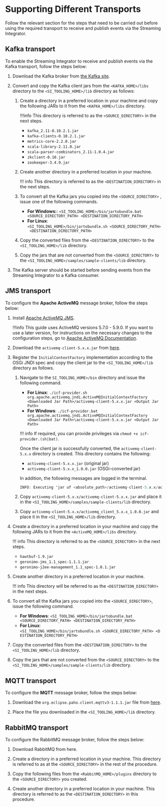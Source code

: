 # Supporting Different Transports

Follow the relevant section for the steps that need to be carried out before using the required transport to receive and publish events via the Streaming Integrator.

## Kafka transport

To enable the Streaming Integrator to receive and publish events via the Kafka transport, follow the steps below:

1. Download the Kafka broker from [the Kafka site](https://kafka.apache.org).

2. Convert and copy the Kafka client jars from the `<KAFKA_HOME>/libs` directory to the `<SI_TOOLING_HOME>/lib` directory as follows:

    1. Create a directory in a preferred location in your machine and copy the following JARs to it from the `<KAFKA_HOME>/libs` directory.

        !!!info
            This directory is referred to as the `<SOURCE_DIRECTORY>` in the next steps.

        - `kafka_2.11-0.10.2.1.jar`
        - `kafka-clients-0.10.2.1.jar`
        - `metrics-core-2.2.0.jar`
        - `scala-library-2.11.8.jar`
        - `scala-parser-combinators_2.11-1.0.4.jar`
        - `zkclient-0.10.jar`
        - `zookeeper-3.4.9.jar`

    2. Create another directory in a preferred location in your machine.

        !!! info
            This directory is referred to as the `<DESTINATION_DIRECTORY>` in the next steps.

    3. To convert all the Kafka jars you copied into the `<SOURCE_DIRECTORY>` , issue one of the following commands.
        - **For Windows:**: `<SI_TOOLING_HOME>/bin/jartobundle.bat <SOURCE_DIRECTORY_PATH> <DESTINATION_DIRECTORY_PATH>`
        - **For Linux**: `<SI_TOOLING_HOME>/bin/jartobundle.sh <SOURCE_DIRECTORY_PATH> <DESTINATION_DIRECTORY_PATH>`

    4. Copy the converted files from the `<DESTINATION_DIRECTORY>` to the `<SI_TOOLING_HOME>/lib` directory.

    5. Copy the jars that are not converted from the `<SOURCE_DIRECTORY>` to the `<SI_TOOLING_HOME>/samples/sample-clients/lib` directory.

3. The Kafka server should be started before sending events from the Streaming Integrator to a Kafka consumer.

## JMS transport

To configure the **Apache ActiveMQ** message broker, follow the steps below:

1. Install [Apache ActiveMQ JMS](http://activemq.apache.org/).

    !!!info
        This guide uses ActiveMQ versions 5.7.0 - 5.9.0. If you want to use a later version, for instructions on the necessary changes to the configuration steps, go to [Apache ActiveMQ Documentation](http://activemq.apache.org/activemq-580-release.html).
    

2. Download the `activemq-client-5.x.x.jar` from [here](https://activemq.apache.org/components/classic/download/).

3. Register the `InitialContextFactory` implementation according to the OSGi JNDI spec and copy the client jar to the `<SI_TOOLING_HOME>/lib` directory as follows.

    1. Navigate to the `SI_TOOLING_HOME>/bin` directory and issue the following command.
        - **For Linux**: `./icf-provider.sh org.apache.activemq.jndi.ActiveMQInitialContextFactory <Downloaded Jar Path>/activemq-client-5.x.x.jar <Output Jar Path>`
        - **For Windows**: `./icf-provider.bat org.apache.activemq.jndi.ActiveMQInitialContextFactory <Downloaded Jar Path>\activemq-client-5.x.x.jar <Output Jar Path>`

        !!! info
            If required, you can provide privileges via `chmod +x icf-provider.(sh|bat)`.

        Once the client jar is successfully converted, the `activemq-client-5.x.x` directory is created. This directory contains the following:

        - `activemq-client-5.x.x.jar` (original jar)
        - `activemq-client-5.x.x_1.0.0.jar` (OSGi-converted jar)

        In addition, the following messages are logged in the terminal.

        ``` java
        INFO: Executing 'jar uf <absolute_path>/activemq-client-5.x.x/activemq-client-5.x.x.jar -C <absolute_path>/activemq-client-5.x.x /internal/CustomBundleActivator.class' [timestamp] org.wso2.carbon.tools.spi.ICFProviderTool addBundleActivatorHeader - INFO: Running jar to bundle conversion [timestamp] org.wso2.carbon.tools.converter.utils.BundleGeneratorUtils convertFromJarToBundle - INFO: Created the OSGi bundle activemq_client_5.x.x_1.0.0.jar for JAR file <absolute_path>/activemq-client-5.x.x/activemq-client-5.x.x.jar
        ```

    2. Copy `activemq-client-5.x.x/activemq-client-5.x.x.jar` and place it in the `<SI_TOOLING_HOME>/samples/sample-clients/lib` directory.

    3. Copy `activemq-client-5.x.x/activemq_client_5.x.x_1.0.0.jar` and place it in the `<SI_TOOLING_HOME>/lib` directory.

4. Create a directory in a preferred location in your machine and copy the following JARs to it from the `<ActiveMQ_HOME>/libs` directory.

    !!! info
        This directory is referred to as the `<SOURCE_DIRECTORY>` in the next steps.

    - `hawtbuf-1.9.jar`
    - `geronimo-jms_1.1_spec-1.1.1.jar`
    - `geronimo-j2ee-management_1.1_spec-1.0.1.jar`

5. Create another directory in a preferred location in your machine.

    !!! info
        This directory will be referred to as the `<DESTINATION_DIRECTORY>` in the next steps.

6. To convert all the Kafka jars you copied into the `<SOURCE_DIRECTORY>`, issue the following command.
    - **For Windows**: `<SI_TOOLING_HOME>/bin/jartobundle.bat <SOURCE_DIRECTORY_PATH> <DESTINATION_DIRECTORY_PATH>`
    - **For Linux**: `<SI_TOOLING_HOME>/bin/jartobundle.sh <SOURCE_DIRECTORY_PATH> <DESTINATION_DIRECTORY_PATH>`

7. Copy the converted files from the `<DESTINATION_DIRECTORY>` to the `<SI_TOOLING_HOME>/lib` directory.

8. Copy the jars that are not converted from the `<SOURCE_DIRECTORY>` to the `<SI_TOOLING_HOME>/samples/sample-clients/lib` directory.


## MQTT transport

To configure the **MQTT** message broker, follow the steps below:

1. Download the `org.eclipse.paho.client.mqttv3-1.1.1.jar` file from [here](https://www.eclipse.org/paho/downloads.php).

2. Place the file you downloaded in the `<SI_TOOLING_HOME>/lib` directory.

## RabbitMQ transport

To configure the RabbitMQ message broker, follow the steps below:

1. Download RabbitMQ from here.

2. Create a directory in a preferred location in your machine. This directory is referred to as at the `<SOURCE_DIRECTORY>` in the rest of the procedure.

3. Copy the following files from the `<RabbitMQ_HOME>/plugins` directory to the `<SOURCE_DIRECTORY>` you created.

4. Create another directory in a preferred location in your machine. This directory is referred to as the `<DESTINATION_DIRECTORY>` in this procedure.

